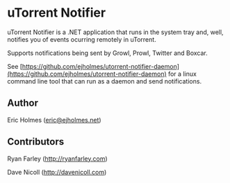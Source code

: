 uTorrent Notifier
=================

uTorrent Notifier is a .NET application that runs in the system tray and, well, notifies you of events ocurring remotely in uTorrent. 

Supports notifications being sent by Growl, Prowl, Twitter and Boxcar.

See [https://github.com/ejholmes/utorrent-notifier-daemon](https://github.com/ejholmes/utorrent-notifier-daemon) for a linux command line tool that can run as a daemon and send notifications.

Author
--
Eric Holmes (eric@ejholmes.net)

Contributors
--
Ryan Farley (http://ryanfarley.com)

Dave Nicoll (http://davenicoll.com)
